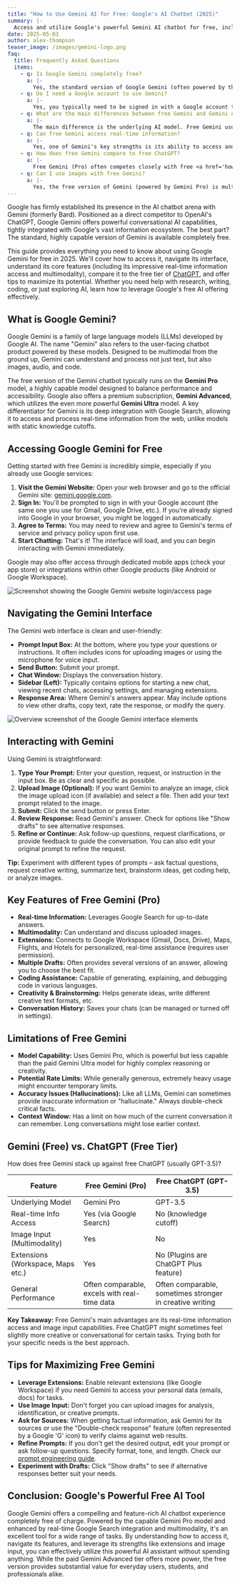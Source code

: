 ```yaml
---
title: "How to Use Gemini AI for Free: Google's AI Chatbot (2025)"
summary: |-
  Access and utilize Google's powerful Gemini AI chatbot for free, including its multimodal features.
date: 2025-05-03
author: alex-thompson
teaser_image: /images/gemini-logo.png
faq:
  title: Frequently Asked Questions
  items:
    - q: Is Google Gemini completely free?
      a: |-
        Yes, the standard version of Google Gemini (often powered by the Gemini Pro model) is free to use. Google also offers a paid subscription called 'Gemini Advanced' which provides access to their most capable model (like Gemini Ultra) and other benefits.
    - q: Do I need a Google account to use Gemini?
      a: |-
        Yes, you typically need to be signed in with a Google account to use Gemini. This allows you to save your chat history and access personalized features and extensions.
    - q: What are the main differences between free Gemini and Gemini Advanced?
      a: |-
        The main difference is the underlying AI model. Free Gemini usually uses Gemini Pro, while Gemini Advanced uses the more powerful Gemini Ultra model, offering better reasoning, creativity, and coding capabilities. Advanced may also include integration benefits within Google Workspace.
    - q: Can free Gemini access real-time information?
      a: |-
        Yes, one of Gemini's key strengths is its ability to access and process real-time information from Google Search, making its knowledge more up-to-date compared to models with fixed knowledge cutoffs. It can also connect to Google services like Maps, Flights, and Workspace via extensions.
    - q: How does free Gemini compare to free ChatGPT?
      a: |-
        Free Gemini (Pro) often competes closely with free <a href='how-to-use-chatgpt-for-free.html'>ChatGPT</a> (GPT-3.5). Gemini generally has better access to real-time information via Google Search integration. ChatGPT might sometimes be preferred for creative writing tasks. Performance can vary depending on the specific task, so trying both is recommended.
    - q: Can I use images with free Gemini?
      a: |-
        Yes, the free version of Gemini (powered by Gemini Pro) is multimodal, meaning you can upload images as part of your prompt and ask questions about them or have Gemini analyze them. This is a significant feature available in the free tier.
---
```

Google has firmly established its presence in the AI chatbot arena with Gemini (formerly Bard). Positioned as a direct competitor to OpenAI's ChatGPT, Google Gemini offers powerful conversational AI capabilities, tightly integrated with Google's vast information ecosystem. The best part? The standard, highly capable version of Gemini is available completely free.

This guide provides everything you need to know about using Google Gemini for free in 2025. We'll cover how to access it, navigate its interface, understand its core features (including its impressive real-time information access and multimodality), compare it to the free tier of [ChatGPT](/how-to-use-chatgpt-for-free/), and offer tips to maximize its potential. Whether you need help with research, writing, coding, or just exploring AI, learn how to leverage Google's free AI offering effectively.

## What is Google Gemini?

Google Gemini is a family of large language models (LLMs) developed by Google AI. The name "Gemini" also refers to the user-facing chatbot product powered by these models. Designed to be multimodal from the ground up, Gemini can understand and process not just text, but also images, audio, and code.

The free version of the Gemini chatbot typically runs on the **Gemini Pro** model, a highly capable model designed to balance performance and accessibility. Google also offers a premium subscription, **Gemini Advanced**, which utilizes the even more powerful **Gemini Ultra** model. A key differentiator for Gemini is its deep integration with Google Search, allowing it to access and process real-time information from the web, unlike models with static knowledge cutoffs.

## Accessing Google Gemini for Free

Getting started with free Gemini is incredibly simple, especially if you already use Google services:

1.  **Visit the Gemini Website:** Open your web browser and go to the official Gemini site: [gemini.google.com](https://gemini.google.com/).
2.  **Sign In:** You'll be prompted to sign in with your Google account (the same one you use for Gmail, Google Drive, etc.). If you're already signed into Google in your browser, you might be logged in automatically.
3.  **Agree to Terms:** You may need to review and agree to Gemini's terms of service and privacy policy upon first use.
4.  **Start Chatting:** That's it! The interface will load, and you can begin interacting with Gemini immediately.

Google may also offer access through dedicated mobile apps (check your app store) or integrations within other Google products (like Android or Google Workspace).

![Screenshot showing the Google Gemini website login/access page](/images/gemini-free-access-page.png)

## Navigating the Gemini Interface

The Gemini web interface is clean and user-friendly:

*   **Prompt Input Box:** At the bottom, where you type your questions or instructions. It often includes icons for uploading images or using the microphone for voice input.
*   **Send Button:** Submit your prompt.
*   **Chat Window:** Displays the conversation history.
*   **Sidebar (Left):** Typically contains options for starting a new chat, viewing recent chats, accessing settings, and managing extensions.
*   **Response Area:** Where Gemini's answers appear. May include options to view other drafts, copy text, rate the response, or modify the query.

![Overview screenshot of the Google Gemini interface elements](/images/gemini-free-interface-overview.png)

## Interacting with Gemini

Using Gemini is straightforward:

1.  **Type Your Prompt:** Enter your question, request, or instruction in the input box. Be as clear and specific as possible.
2.  **Upload Image (Optional):** If you want Gemini to analyze an image, click the image upload icon (if available) and select a file. Then add your text prompt related to the image.
3.  **Submit:** Click the send button or press Enter.
4.  **Review Response:** Read Gemini's answer. Check for options like "Show drafts" to see alternative responses.
5.  **Refine or Continue:** Ask follow-up questions, request clarifications, or provide feedback to guide the conversation. You can also edit your original prompt to refine the request.

<div class="callout callout-tip">
    <strong>Tip:</strong> Experiment with different types of prompts – ask factual questions, request creative writing, summarize text, brainstorm ideas, get coding help, or analyze images.
</div>

## Key Features of Free Gemini (Pro)

*   **Real-time Information:** Leverages Google Search for up-to-date answers.
*   **Multimodality:** Can understand and discuss uploaded images.
*   **Extensions:** Connects to Google Workspace (Gmail, Docs, Drive), Maps, Flights, and Hotels for personalized, real-time assistance (requires user permission).
*   **Multiple Drafts:** Often provides several versions of an answer, allowing you to choose the best fit.
*   **Coding Assistance:** Capable of generating, explaining, and debugging code in various languages.
*   **Creativity & Brainstorming:** Helps generate ideas, write different creative text formats, etc.
*   **Conversation History:** Saves your chats (can be managed or turned off in settings).

## Limitations of Free Gemini

*   **Model Capability:** Uses Gemini Pro, which is powerful but less capable than the paid Gemini Ultra model for highly complex reasoning or creativity.
*   **Potential Rate Limits:** While generally generous, extremely heavy usage might encounter temporary limits.
*   **Accuracy Issues (Hallucinations):** Like all LLMs, Gemini can sometimes provide inaccurate information or "hallucinate." Always double-check critical facts.
*   **Context Window:** Has a limit on how much of the current conversation it can remember. Long conversations might lose earlier context.

## Gemini (Free) vs. ChatGPT (Free Tier)

How does free Gemini stack up against free ChatGPT (usually GPT-3.5)?

| Feature | Free Gemini (Pro) | Free ChatGPT (GPT-3.5) |
| --- | --- | --- |
| Underlying Model | Gemini Pro | GPT-3.5 |
| Real-time Info Access | Yes (via Google Search) | No (knowledge cutoff) |
| Image Input (Multimodality) | Yes | No  |
| Extensions (Workspace, Maps etc.) | Yes | No (Plugins are ChatGPT Plus feature) |
| General Performance | Often comparable, excels with real-time data | Often comparable, sometimes stronger in creative writing |

**Key Takeaway:** Free Gemini's main advantages are its real-time information access and image input capabilities. Free ChatGPT might sometimes feel slightly more creative or conversational for certain tasks. Trying both for your specific needs is the best approach.

## Tips for Maximizing Free Gemini

*   **Leverage Extensions:** Enable relevant extensions (like Google Workspace) if you need Gemini to access your personal data (emails, docs) for tasks.
*   **Use Image Input:** Don't forget you can upload images for analysis, identification, or creative prompts.
*   **Ask for Sources:** When getting factual information, ask Gemini for its sources or use the "Double-check response" feature (often represented by a Google 'G' icon) to verify claims against web results.
*   **Refine Prompts:** If you don't get the desired output, edit your prompt or ask follow-up questions. Specify format, tone, and length. Check our [prompt engineering guide](/how-to-master-prompt-engineering/).
*   **Experiment with Drafts:** Click "Show drafts" to see if alternative responses better suit your needs.

## Conclusion: Google's Powerful Free AI Tool

Google Gemini offers a compelling and feature-rich AI chatbot experience completely free of charge. Powered by the capable Gemini Pro model and enhanced by real-time Google Search integration and multimodality, it's an excellent tool for a wide range of tasks. By understanding how to access it, navigate its features, and leverage its strengths like extensions and image input, you can effectively utilize this powerful AI assistant without spending anything. While the paid Gemini Advanced tier offers more power, the free version provides substantial value for everyday users, students, and professionals alike.